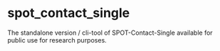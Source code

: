 # spot_contact_single
The standalone version / cli-tool of SPOT-Contact-Single available for public use for research purposes.
